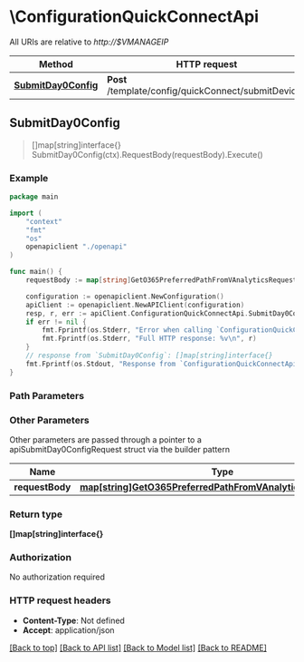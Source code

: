 # \ConfigurationQuickConnectApi

All URIs are relative to *http://$VMANAGEIP*

Method | HTTP request | Description
------------- | ------------- | -------------
[**SubmitDay0Config**](ConfigurationQuickConnectApi.md#SubmitDay0Config) | **Post** /template/config/quickConnect/submitDevices | 



## SubmitDay0Config

> []map[string]interface{} SubmitDay0Config(ctx).RequestBody(requestBody).Execute()





### Example

```go
package main

import (
    "context"
    "fmt"
    "os"
    openapiclient "./openapi"
)

func main() {
    requestBody := map[string]GetO365PreferredPathFromVAnalyticsRequestValue{"key": *openapiclient.NewGetO365PreferredPathFromVAnalyticsRequestValue()} // map[string]GetO365PreferredPathFromVAnalyticsRequestValue |  (optional)

    configuration := openapiclient.NewConfiguration()
    apiClient := openapiclient.NewAPIClient(configuration)
    resp, r, err := apiClient.ConfigurationQuickConnectApi.SubmitDay0Config(context.Background()).RequestBody(requestBody).Execute()
    if err != nil {
        fmt.Fprintf(os.Stderr, "Error when calling `ConfigurationQuickConnectApi.SubmitDay0Config``: %v\n", err)
        fmt.Fprintf(os.Stderr, "Full HTTP response: %v\n", r)
    }
    // response from `SubmitDay0Config`: []map[string]interface{}
    fmt.Fprintf(os.Stdout, "Response from `ConfigurationQuickConnectApi.SubmitDay0Config`: %v\n", resp)
}
```

### Path Parameters



### Other Parameters

Other parameters are passed through a pointer to a apiSubmitDay0ConfigRequest struct via the builder pattern


Name | Type | Description  | Notes
------------- | ------------- | ------------- | -------------
 **requestBody** | [**map[string]GetO365PreferredPathFromVAnalyticsRequestValue**](GetO365PreferredPathFromVAnalyticsRequestValue.md) |  | 

### Return type

**[]map[string]interface{}**

### Authorization

No authorization required

### HTTP request headers

- **Content-Type**: Not defined
- **Accept**: application/json

[[Back to top]](#) [[Back to API list]](../README.md#documentation-for-api-endpoints)
[[Back to Model list]](../README.md#documentation-for-models)
[[Back to README]](../README.md)

